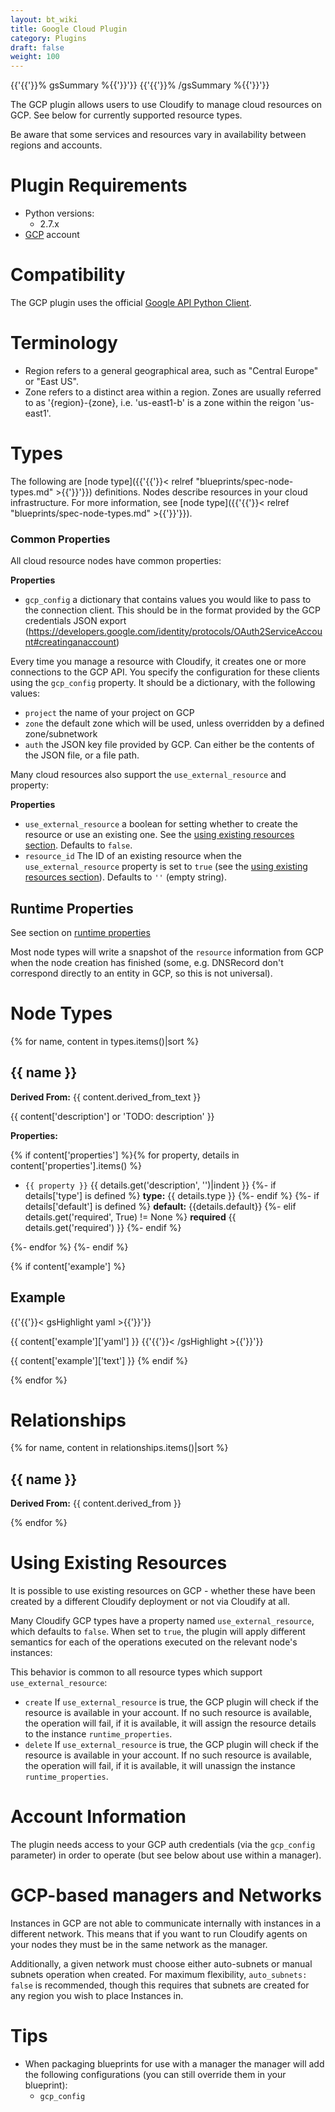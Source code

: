 ```yaml
---
layout: bt_wiki
title: Google Cloud Plugin
category: Plugins
draft: false
weight: 100
---
```

{{'{{'}}% gsSummary %{{'}}'}} {{'{{'}}% /gsSummary %{{'}}'}}

The GCP plugin allows users to use Cloudify to manage cloud resources on GCP. See below for currently supported resource types.

Be aware that some services and resources vary in availability between regions and accounts.


# Plugin Requirements

* Python versions:
  * 2.7.x
* [GCP](https://cloud.google.com/) account


# Compatibility

The GCP plugin uses the official [Google API Python Client](https://github.com/google/google-api-python-client).



# Terminology

* Region refers to a general geographical area, such as "Central Europe" or "East US".
* Zone refers to a distinct area within a region. Zones are usually referred to as '{region}-{zone}, i.e. 'us-east1-b' is a zone within the reigon 'us-east1'.


# Types

The following are [node type]({{'{{'}}< relref "blueprints/spec-node-types.md" >{{'}}'}}) definitions. Nodes describe resources in your cloud infrastructure. For more information, see [node type]({{'{{'}}< relref "blueprints/spec-node-types.md" >{{'}}'}}).

### Common Properties

All cloud resource nodes have common properties:

**Properties**

  * `gcp_config` a dictionary that contains values you would like to pass to the connection client. This should be in the format provided by the GCP credentials JSON export (https://developers.google.com/identity/protocols/OAuth2ServiceAccount#creatinganaccount)

Every time you manage a resource with Cloudify,
it creates one or more connections to the GCP API.
You specify the configuration for these clients using the `gcp_config` property.
It should be a dictionary, with the following values:

  * `project` the name of your project on GCP
  * `zone` the default zone which will be used,
    unless overridden by a defined zone/subnetwork
  * `auth` the JSON key file provided by GCP.
    Can either be the contents of the JSON file, or a file path.


Many cloud resources also support the `use_external_resource` and property:

**Properties**

  * `use_external_resource` a boolean for setting whether to create the resource or use an existing one. See the [using existing resources section](#using-existing-resources). Defaults to `false`.
  * `resource_id` The ID of an existing resource when the `use_external_resource` property is set to `true` (see the [using existing resources section](#using-existing-resources)). Defaults to `''` (empty string).



## Runtime Properties

See section on [runtime properties](http://cloudify-plugins-common.readthedocs.org/en/3.3/context.html?highlight=runtime#cloudify.context.NodeInstanceContext.runtime_properties)

Most node types will write a snapshot of the `resource` information from GCP when the node creation has finished (some, e.g. DNSRecord don't correspond directly to an entity in GCP, so this is not universal).


# Node Types
{% for name, content in types.items()|sort %}
## {{ name }}
**Derived From:** {{ content.derived_from_text }}

{{ content['description'] or 'TODO: description' }}


**Properties:**

{% if content['properties'] %}{% for property, details in content['properties'].items() %}
  * `{{ property }}`
    {{ details.get('description', '')|indent }}
{%- if details['type'] is defined %}
        **type:** {{ details.type }}
{%- endif %}
{%- if details['default'] is defined %}
        **default:** {{details.default}}
{%- elif details.get('required', True) != None %}
        **required** {{ details.get('required') }}
{%- endif %}

{%- endfor %}
{%- endif %}


{% if content['example'] %}
## Example

{{'{{'}}< gsHighlight  yaml  >{{'}}'}}

{{ content['example']['yaml'] }}
{{'{{'}}< /gsHighlight >{{'}}'}}

{{ content['example']['text'] }}
{% endif %}

{% endfor %}


# Relationships
{% for name, content in relationships.items()|sort %}
## {{ name }}
**Derived From:** {{ content.derived_from }}

{% endfor %}


# Using Existing Resources

It is possible to use existing resources on GCP - whether these have been created by a different Cloudify deployment or not via Cloudify at all.

Many Cloudify GCP types have a property named `use_external_resource`, which defaults to `false`. When set to `true`, the plugin will apply different semantics for each of the operations executed on the relevant node's instances:

This behavior is common to all resource types which support `use_external_resource`:

 * `create` If `use_external_resource` is true, the GCP plugin will check if the resource is available in your account. If no such resource is available, the operation will fail, if it is available, it will assign the resource details to the instance `runtime_properties`.
 * `delete` If `use_external_resource` is true, the GCP plugin will check if the resource is available in your account. If no such resource is available, the operation will fail, if it is available, it will unassign the instance `runtime_properties`.


# Account Information

The plugin needs access to your GCP auth credentials (via the `gcp_config` parameter) in order to operate (but see below about use within a manager).


# GCP-based managers and Networks

Instances in GCP are not able to communicate internally with instances in a different network.
This means that if you want to run Cloudify agents on your nodes they must be in the same network as the manager.

Additionally, a given network must choose either auto-subnets or manual subnets operation when created.
For maximum flexibility, `auto_subnets: false` is recommended, though this requires that subnets are created for any region you wish to place Instances in.


# Tips

* When packaging blueprints for use with a manager the manager will add the following configurations (you can still override them in your blueprint):
  * `gcp_config`
